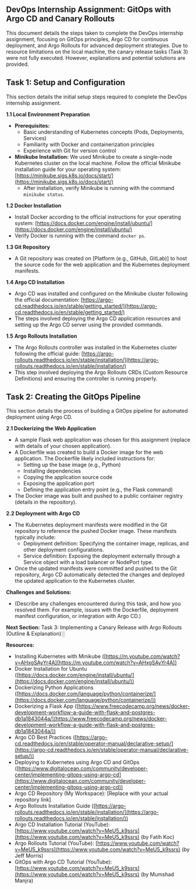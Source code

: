 ## DevOps Internship Assignment: GitOps with Argo CD and Canary Rollouts

This document details the steps taken to complete the DevOps internship assignment, focusing on GitOps principles, Argo CD for continuous deployment, and Argo Rollouts for advanced deployment strategies. Due to resource limitations on the local machine, the canary release tasks (Task 3) were not fully executed. However, explanations and potential solutions are provided.

## Task 1: Setup and Configuration

This section details the initial setup steps required to complete the DevOps internship assignment. 

**1.1 Local Environment Preparation**

* **Prerequisites:**
    * Basic understanding of Kubernetes concepts (Pods, Deployments, Services)
    * Familiarity with Docker and containerization principles
    * Experience with Git for version control
* **Minikube Installation:**
    We used Minikube to create a single-node Kubernetes cluster on the local machine. Follow the official Minikube installation guide for your operating system: [https://minikube.sigs.k8s.io/docs/start/](https://minikube.sigs.k8s.io/docs/start/)
    * After installation, verify Minikube is running with the command `minikube status`.

**1.2 Docker Installation**

* Install Docker according to the official instructions for your operating system: [https://docs.docker.com/engine/install/ubuntu/](https://docs.docker.com/engine/install/ubuntu/)
* Verify Docker is running with the command `docker ps`.

**1.3 Git Repository**

* A Git repository was created on [Platform (e.g., GitHub, GitLab)] to host the source code for the web application and the Kubernetes deployment manifests.

**1.4 Argo CD Installation**

* Argo CD was installed and configured on the Minikube cluster following the official documentation: [https://argo-cd.readthedocs.io/en/stable/getting_started/](https://argo-cd.readthedocs.io/en/stable/getting_started/)
* The steps involved deploying the Argo CD application resources and setting up the Argo CD server using the provided commands.

**1.5 Argo Rollouts Installation**

* The Argo Rollouts controller was installed in the Kubernetes cluster following the official guide: [https://argo-rollouts.readthedocs.io/en/stable/installation/](https://argo-rollouts.readthedocs.io/en/stable/installation/)
* This step involved deploying the Argo Rollouts CRDs (Custom Resource Definitions) and ensuring the controller is running properly.

## Task 2: Creating the GitOps Pipeline

This section details the process of building a GitOps pipeline for automated deployment using Argo CD.

**2.1 Dockerizing the Web Application**

* A sample Flask web application was chosen for this assignment (replace with details of your chosen application).
* A Dockerfile was created to build a Docker image for the web application. The Dockerfile likely included instructions for:
    * Setting up the base image (e.g., Python)
    * Installing dependencies
    * Copying the application source code
    * Exposing the application port
    * Defining the application entry point (e.g., the Flask command)
* The Docker image was built and pushed to a public container registry (details in the repository). 

**2.2 Deployment with Argo CD**

* The Kubernetes deployment manifests were modified in the Git repository to reference the pushed Docker image. These manifests typically include:
    * Deployment definition: Specifying the container image, replicas, and other deployment configurations.
    * Service definition: Exposing the deployment externally through a Service object with a load balancer or NodePort type.
* Once the updated manifests were committed and pushed to the Git repository, Argo CD automatically detected the changes and deployed the updated application to the Kubernetes cluster.

**Challenges and Solutions:**

* (Describe any challenges encountered during this task, and how you resolved them. For example, issues with the Dockerfile, deployment manifest configuration, or integration with Argo CD.)

**Next Section:** Task 3: Implementing a Canary Release with Argo Rollouts (Outline & Explanation)░

**Resources:**

* Installing Kubernetes with Minikube ([https://m.youtube.com/watch?v=AHxgSAyYr4A](https://m.youtube.com/watch?v=AHxgSAyYr4A))
* Docker Installation for Ubuntu ([https://docs.docker.com/engine/install/ubuntu/](https://docs.docker.com/engine/install/ubuntu/))
* Dockerizing Python Applications ([https://docs.docker.com/language/python/containerize/](https://docs.docker.com/language/python/containerize/))
* Dockerizing a Flask App ([https://www.freecodecamp.org/news/docker-development-workflow-a-guide-with-flask-and-postgres-db1a1843044a/](https://www.freecodecamp.org/news/docker-development-workflow-a-guide-with-flask-and-postgres-db1a1843044a/))
* Argo CD Best Practices ([https://argo-cd.readthedocs.io/en/stable/operator-manual/declarative-setup/](https://argo-cd.readthedocs.io/en/stable/operator-manual/declarative-setup/))
* Deploying to Kubernetes using Argo CD and GitOps ([https://www.digitalocean.com/community/developer-center/implementing-gitops-using-argo-cd](https://www.digitalocean.com/community/developer-center/implementing-gitops-using-argo-cd))
* Argo CD Repository (My Workspace): [Replace with your actual repository link]
* Argo Rollouts Installation Guide ([https://argo-rollouts.readthedocs.io/en/stable/installation/](https://argo-rollouts.readthedocs.io/en/stable/installation/))
* Argo CD Installation Tutorial (YouTube): [https://www.youtube.com/watch?v=MeU5_k9ssrs](https://www.youtube.com/watch?v=MeU5_k9ssrs) (by Fatih Koc)
* Argo Rollouts Tutorial (YouTube): [https://www.youtube.com/watch?v=MeU5_k9ssrs](https://www.youtube.com/watch?v=MeU5_k9ssrs) (by Jeff Morris)
* GitOps with Argo CD Tutorial (YouTube): [https://www.youtube.com/watch?v=MeU5_k9ssrs](https://www.youtube.com/watch?v=MeU5_k9ssrs)  (by Mumshad Manjra)


<!-- # Flask-Docker-App

## Set up & Installation.

### 1 .Clone/Fork the git repo and create a virtual environment 
                    
**Windows**
          
```bash
git clone https://github.com/Dev-Elie/Flask-Docker-App.git
cd Flask-Docker-App
py -3 -m venv venv

```
          
**macOS/Linux**
          
```bash
git clone https://github.com/Dev-Elie/Flask-Docker-App.git
cd Flask-Docker-App
python3 -m venv venv

```
### 2 .Activate the environment
          
**Windows** 

```venv\Scripts\activate```
          
**macOS/Linux**

```. venv/bin/activate```
or
```source venv/bin/activate```


### 3 .Install the requirements

Applies for windows/macOS/Linux

```
pip install -r requirements.txt
```

### 5. Run the application
`python app.py`

# OR

## Create a new application from scratch

### 1. Create a directory with a name **"Flask-Docker-App"**
`mkdir Flask-Docker-App`

### 2. Navigate to the newly created directory

`cd Flask-Docker-App`

### 3. Create a virtual environment

**Windows**

`py -3 -m venv venv`
<br>

**macOS/Linux**

`python3 -m venv venv`

### 4. Activate the environment
          
**Windows** 

```venv\Scripts\activate```
          
**macOS/Linux**

```. venv/bin/activate```
or
```source venv/bin/activate```

### 3 .Install Flask

`pip install Flask`

### 4. Create the required files
Create two files; **app.py** and **Dockerfile**

`touch app.py Dockerfile` -->
